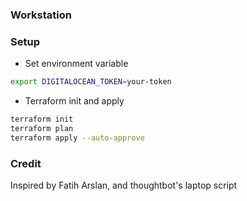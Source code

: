 ### Workstation

### Setup

* Set environment variable

```sh
export DIGITALOCEAN_TOKEN=your-token
```

* Terraform init and apply

```sh
terraform init
terraform plan
terraform apply --auto-approve
```

### Credit

Inspired by Fatih Arslan, and thoughtbot's laptop script

